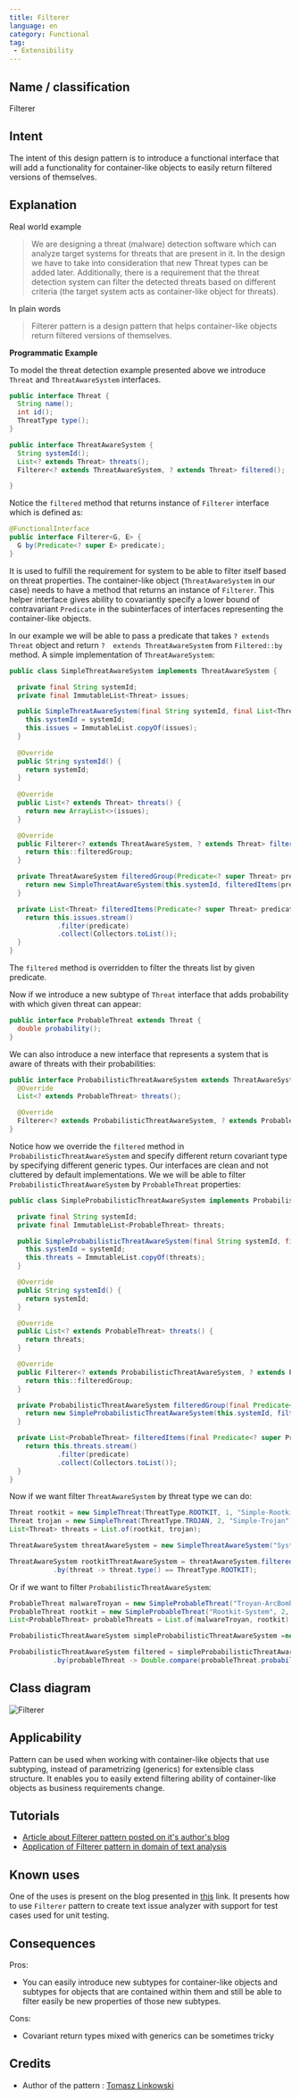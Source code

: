 ```yaml
---
title: Filterer
language: en
category: Functional
tag:
 - Extensibility
---
```


## Name / classification

Filterer

## Intent

The intent of this design pattern is to introduce a functional interface that will add a 
functionality for container-like objects to easily return filtered versions of themselves.

## Explanation

Real world example

> We are designing a threat (malware) detection software which can analyze target systems for 
> threats that are present in it. In the design we have to take into consideration that new 
> Threat types can be added later. Additionally, there is a requirement that the threat detection 
> system can filter the detected threats based on different criteria (the target system acts as 
> container-like object for threats).

In plain words

> Filterer pattern is a design pattern that helps container-like objects return filtered versions 
> of themselves. 

**Programmatic Example**

To model the threat detection example presented above we introduce `Threat` and `ThreatAwareSystem` 
interfaces.

```java
public interface Threat {
  String name();
  int id();
  ThreatType type();
}

public interface ThreatAwareSystem {
  String systemId();
  List<? extends Threat> threats();
  Filterer<? extends ThreatAwareSystem, ? extends Threat> filtered();

}
```

Notice the `filtered` method that returns instance of `Filterer` interface which is defined as:

```java
@FunctionalInterface
public interface Filterer<G, E> {
  G by(Predicate<? super E> predicate);
}
```

It is used to fulfill the requirement for system to be able to filter itself based on threat 
properties. The container-like object (`ThreatAwareSystem` in our case) needs to have a method that 
returns an instance of `Filterer`. This helper interface gives ability to covariantly specify a 
lower bound of contravariant `Predicate` in the subinterfaces of interfaces representing the 
container-like objects.

In our example we will be able to pass a predicate that takes `? extends Threat` object and 
return `?  extends ThreatAwareSystem` from `Filtered::by` method. A simple implementation 
of `ThreatAwareSystem`:

```java
public class SimpleThreatAwareSystem implements ThreatAwareSystem {

  private final String systemId;
  private final ImmutableList<Threat> issues;

  public SimpleThreatAwareSystem(final String systemId, final List<Threat> issues) {
    this.systemId = systemId;
    this.issues = ImmutableList.copyOf(issues);
  }
  
  @Override
  public String systemId() {
    return systemId;
  }
  
  @Override
  public List<? extends Threat> threats() {
    return new ArrayList<>(issues);
  }

  @Override
  public Filterer<? extends ThreatAwareSystem, ? extends Threat> filtered() {
    return this::filteredGroup;
  }

  private ThreatAwareSystem filteredGroup(Predicate<? super Threat> predicate) {
    return new SimpleThreatAwareSystem(this.systemId, filteredItems(predicate));
  }

  private List<Threat> filteredItems(Predicate<? super Threat> predicate) {
    return this.issues.stream()
            .filter(predicate)
            .collect(Collectors.toList());
  }
}
```

The `filtered` method is overridden to filter the threats list by given predicate.

Now if we introduce a new subtype of `Threat` interface that adds probability with which given 
threat can appear:

```java
public interface ProbableThreat extends Threat {
  double probability();
}
```

We can also introduce a new interface that represents a system that is aware of threats with their 
probabilities:

````java
public interface ProbabilisticThreatAwareSystem extends ThreatAwareSystem {
  @Override
  List<? extends ProbableThreat> threats();

  @Override
  Filterer<? extends ProbabilisticThreatAwareSystem, ? extends ProbableThreat> filtered();
}
````

Notice how we override the `filtered` method in `ProbabilisticThreatAwareSystem` and specify 
different return covariant type by specifying different generic types. Our interfaces are clean and 
not cluttered by default implementations. We we will be able to filter 
`ProbabilisticThreatAwareSystem` by `ProbableThreat` properties:

```java
public class SimpleProbabilisticThreatAwareSystem implements ProbabilisticThreatAwareSystem {

  private final String systemId;
  private final ImmutableList<ProbableThreat> threats;

  public SimpleProbabilisticThreatAwareSystem(final String systemId, final List<ProbableThreat> threats) {
    this.systemId = systemId;
    this.threats = ImmutableList.copyOf(threats);
  }

  @Override
  public String systemId() {
    return systemId;
  }

  @Override
  public List<? extends ProbableThreat> threats() {
    return threats;
  }

  @Override
  public Filterer<? extends ProbabilisticThreatAwareSystem, ? extends ProbableThreat> filtered() {
    return this::filteredGroup;
  }

  private ProbabilisticThreatAwareSystem filteredGroup(final Predicate<? super ProbableThreat> predicate) {
    return new SimpleProbabilisticThreatAwareSystem(this.systemId, filteredItems(predicate));
  }

  private List<ProbableThreat> filteredItems(final Predicate<? super ProbableThreat> predicate) {
    return this.threats.stream()
            .filter(predicate)
            .collect(Collectors.toList());
  }
}
```

Now if we want filter `ThreatAwareSystem` by threat type we can do:

```java
Threat rootkit = new SimpleThreat(ThreatType.ROOTKIT, 1, "Simple-Rootkit");
Threat trojan = new SimpleThreat(ThreatType.TROJAN, 2, "Simple-Trojan");
List<Threat> threats = List.of(rootkit, trojan);

ThreatAwareSystem threatAwareSystem = new SimpleThreatAwareSystem("System-1", threats);

ThreatAwareSystem rootkitThreatAwareSystem = threatAwareSystem.filtered()
           .by(threat -> threat.type() == ThreatType.ROOTKIT);
```

Or if we want to filter `ProbabilisticThreatAwareSystem`:

```java
ProbableThreat malwareTroyan = new SimpleProbableThreat("Troyan-ArcBomb", 1, ThreatType.TROJAN, 0.99);
ProbableThreat rootkit = new SimpleProbableThreat("Rootkit-System", 2, ThreatType.ROOTKIT, 0.8);
List<ProbableThreat> probableThreats = List.of(malwareTroyan, rootkit);

ProbabilisticThreatAwareSystem simpleProbabilisticThreatAwareSystem =new SimpleProbabilisticThreatAwareSystem("System-1", probableThreats);

ProbabilisticThreatAwareSystem filtered = simpleProbabilisticThreatAwareSystem.filtered()
           .by(probableThreat -> Double.compare(probableThreat.probability(), 0.99) == 0);
```

## Class diagram

![Filterer](./etc/filterer.png "Filterer")

## Applicability

Pattern can be used when working with container-like objects that use subtyping, instead of 
parametrizing (generics) for extensible class structure. It enables you to easily extend filtering 
ability of container-like objects as business requirements change.

## Tutorials

* [Article about Filterer pattern posted on it's author's blog](https://blog.tlinkowski.pl/2018/filterer-pattern/)
* [Application of Filterer pattern in domain of text analysis](https://www.javacodegeeks.com/2019/02/filterer-pattern-10-steps.html)

## Known uses

One of the uses is present on the blog presented in 
[this](https://www.javacodegeeks.com/2019/02/filterer-pattern-10-steps.html) link. It presents how 
to use `Filterer` pattern to create text issue analyzer with support for test cases used for unit 
testing.

## Consequences

Pros:
 * You can easily introduce new subtypes for container-like objects and subtypes for objects that are contained within them and still be able to filter easily be new properties of those new subtypes.

Cons:
 * Covariant return types mixed with generics can be sometimes tricky

## Credits

* Author of the pattern : [Tomasz Linkowski](https://tlinkowski.pl/)
